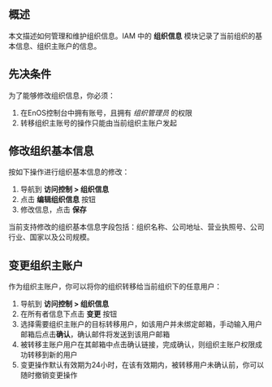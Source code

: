 
## 概述

本文描述如何管理和维护组织信息。IAM 中的 **组织信息** 模块记录了当前组织的基本信息、组织主账户的信息。

## 先决条件
为了能够修改组织信息，你必须：
1. 在EnOS控制台中拥有账号，且拥有 _组织管理员_ 的权限
2. 转移组织主账号的操作只能由当前组织主账户发起

## 修改组织基本信息
按如下操作进行组织基本信息的修改：
1. 导航到 **访问控制 > 组织信息**
2. 点击 **编辑组织信息** 按钮
3. 修改信息，点击 **保存**

当前支持修改的组织基本信息字段包括：组织名称、公司地址、营业执照号、公司行业、国家以及公司规模。

## 变更组织主账户
作为组织主账户，你可以将你的组织转移给当前组织下的任意用户：
1. 导航到 **访问控制 > 组织信息**
2. 在所有者信息下点击 **变更** 按钮
3. 选择需要组织主账户的目标转移用户，如该用户并未绑定邮箱，手动输入用户邮箱后点击**确认**，确认邮件将发送到该用户邮箱
4. 被转移主账户用户在其邮箱中点击确认链接，完成确认，则组织主账户权限成功转移到新的用户
5. 变更操作默认有效期为24小时，在该有效期内，被转移用户未确认前，你可以随时撤销变更操作
